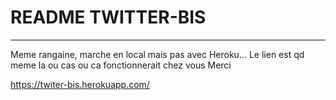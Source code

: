 # README TWITTER-BIS
____

Meme rangaine, marche en local mais pas avec Heroku...
Le lien est qd meme la ou cas ou ca fonctionnerait chez vous
Merci



https://twiter-bis.herokuapp.com/
